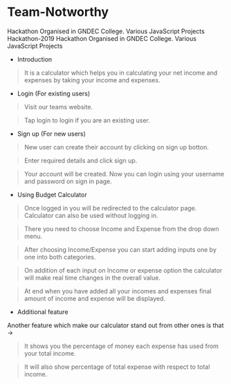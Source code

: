 # Team-Notworthy

Hackathon Organised in GNDEC College. Various JavaScript Projects
Hackathon-2019
Hackathon Organised in GNDEC College. Various JavaScript Projects

* Introduction

> It is a calculator which helps you in calculating your net income and expenses by taking your income and expenses.

* Login (For existing users)

> Visit our teams website.

> Tap login to login if you are an existing user.

* Sign up (For new users)

> New user can create their account by clicking on sign up botton.

> Enter required details and click sign up.

> Your account will be created. Now you can login using your username and password on sign in page.

* Using Budget Calculator

> Once logged in you will be redirected to the calculator page. Calculator can also be used without logging in.

> There you need to choose Income and Expense from the drop down menu.

> After choosing Income/Expense you can start adding inputs one by one into both categories.

> On addition of each input on Income or expense option the calculator will make real time changes in the overall value.

> At end when you have added all your incomes and expenses final amount of income and expense will be displayed.

* Additional feature

Another feature which make our calculator stand out from other ones is that ->

> It shows you the percentage of money each expense has used from your total income.

> It will also show percentage of total expense with respect to total income.
